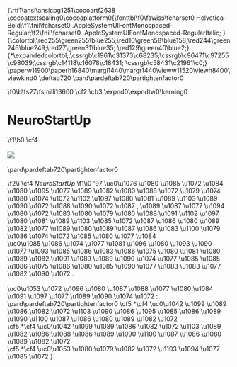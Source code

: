 {\rtf1\ansi\ansicpg1251\cocoartf2638
\cocoatextscaling0\cocoaplatform0{\fonttbl\f0\fswiss\fcharset0 Helvetica-Bold;\f1\fnil\fcharset0 .AppleSystemUIFontMonospaced-Regular;\f2\fnil\fcharset0 .AppleSystemUIFontMonospaced-RegularItalic;
}
{\colortbl;\red255\green255\blue255;\red10\green58\blue158;\red244\green246\blue249;\red27\green31\blue35;
\red129\green40\blue2;}
{\*\expandedcolortbl;;\cssrgb\c1961\c31373\c68235;\cssrgb\c96471\c97255\c98039;\cssrgb\c14118\c16078\c18431;
\cssrgb\c58431\c21961\c0;}
\paperw11900\paperh16840\margl1440\margr1440\vieww11520\viewh8400\viewkind0
\deftab720
\pard\pardeftab720\partightenfactor0

\f0\b\fs27\fsmilli13600 \cf2 \cb3 \expnd0\expndtw0\kerning0
# NeuroStartUp
\f1\b0 \cf4 \
\
![](https://netology-code.github.io/git-homeworks/introduction/assets/logo.png)\
\
\pard\pardeftab720\partightenfactor0

\f2\i \cf4 *NeuroStartUp*
\f1\i0  \'97 \uc0\u1076 \u1080 \u1085 \u1072 \u1084 \u1080 \u1095 \u1077 \u1089 \u1082 \u1080  \u1088 \u1072 \u1079 \u1074 \u1080 \u1074 \u1072 \u1102 \u1097 \u1080 \u1081 \u1089 \u1103  \u1089 \u1090 \u1072 \u1088 \u1090 \u1072 \u1087 , \u1089 \u1087 \u1077 \u1094 \u1080 \u1072 \u1083 \u1080 \u1079 \u1080 \u1088 \u1091 \u1102 \u1097 \u1080 \u1081 \u1089 \u1103  \u1085 \u1072  \u1087 \u1086 \u1080 \u1089 \u1082 \u1077  \u1089  \u1080 \u1089 \u1087 \u1086 \u1083 \u1100 \u1079 \u1086 \u1074 \u1072 \u1085 \u1080 \u1077 \u1084  \
 \uc0\u1085 \u1086 \u1074 \u1077 \u1081 \u1096 \u1080 \u1093  \u1090 \u1077 \u1093 \u1085 \u1086 \u1083 \u1086 \u1075 \u1080 \u1081  \u1080 \u1089 \u1082 \u1091 \u1089 \u1089 \u1090 \u1074 \u1077 \u1085 \u1085 \u1086 \u1075 \u1086  \u1080 \u1085 \u1090 \u1077 \u1083 \u1083 \u1077 \u1082 \u1090 \u1072 .\
\
\uc0\u1053 \u1072 \u1096 \u1080  \u1087 \u1088 \u1077 \u1080 \u1084 \u1091 \u1097 \u1077 \u1089 \u1090 \u1074 \u1072 :\
\pard\pardeftab720\partightenfactor0
\cf5 *\cf4  \uc0\u1042 \u1099 \u1089 \u1086 \u1082 \u1072 \u1103  \u1090 \u1086 \u1095 \u1085 \u1086 \u1089 \u1090 \u1100  \u1087 \u1086 \u1080 \u1089 \u1082 \u1072 \
\cf5 *\cf4  \uc0\u1042 \u1099 \u1089 \u1086 \u1082 \u1072 \u1103  \u1089 \u1082 \u1086 \u1088 \u1086 \u1089 \u1090 \u1100  \u1087 \u1086 \u1080 \u1089 \u1082 \u1072 \
\cf5 *\cf4  \uc0\u1053 \u1080 \u1079 \u1082 \u1072 \u1103  \u1094 \u1077 \u1085 \u1072 }